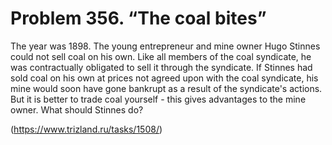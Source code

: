 # Problem 356. “The coal bites”

The year was 1898. The young entrepreneur and mine owner Hugo Stinnes could not sell coal on his own. Like all members of the coal syndicate, he was contractually obligated to sell it through the syndicate. If Stinnes had sold coal on his own at prices not agreed upon with the coal syndicate, his mine would soon have gone bankrupt as a result of the syndicate's actions. But it is better to trade coal yourself - this gives advantages to the mine owner. What should Stinnes do?

(https://www.trizland.ru/tasks/1508/)